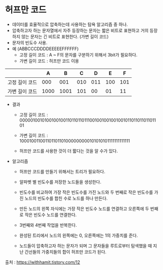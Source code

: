 # 허프만 코드

- 데이터를 효율적으로 압축하는데 사용하는 탐욕 알고리즘 중 하나.
- 압축하고자 하는 문자열에서 자주 등장하는 문자는 짧은 비트로 표현하고 거의 등장하지 않는 문자는 긴 비트로 표현한다. (가변 길이 코드)
- 문자의 빈도수 사용.
- 예 (ABBCCCDDDDEEEEEFFFFFF)
  - 고정 길이 코드 : A ~ F의 문자를 구분하기 위해서 3bit가 필요하다.
  - 가변 길이 코드 : 허프만 코드 이용

|                | A    | B    | C    | D    | E    | F    |
| -------------- | ---- | ---- | ---- | ---- | ---- | ---- |
| 고정 길이 코드 | 000  | 001  | 010  | 011  | 100  | 101  |
| 가변 길이 코드 | 1000 | 1001 | 101  | 00   | 01   | 11   |

- 결과

  - 고정 길이 코드 : 000001001010010010011011011011100100100100100101101101101101101
  - 가변 길이 코드 : 100010011001101101101000000000101010101111111111111

  - 허프만 코드를 사용한 것이 더 짧다는 것을 알 수가 있다.

- 알고리즘

  - 허프만 코드를 만들기 위해서는 트리가 필요하다.
  - 알파벳 별 빈도수를 저장한 노드들을 생성한다.
  - 빈도수를 비교하여 가장 작은 빈도수를 가진 노드와 두 번째로 작은 빈도수를 가진 노드의 빈도수를 합친 수로 노드를 하나 만든다.
  - 만든 노드의 왼쪽 자식에는 가장 작은 빈도수 노드를 연결하고 오른쪽에 두 번째로 작은 빈도수 노드를 연결한다.
  - 3번째와 4번째 작업을 반복한다.

  - 완성된 트리에서 노드의 왼쪽에는 0, 오른쪽에는 1의 가중치를 준다.
  - 노드들이 압축하고자 하는 문자가 되며 그 문자들을 루트로부터 탐색했을 때 지난 간선들의 가중치들의 합이 허프만 코드가 된다.



출처 : https://withhamit.tistory.com/12